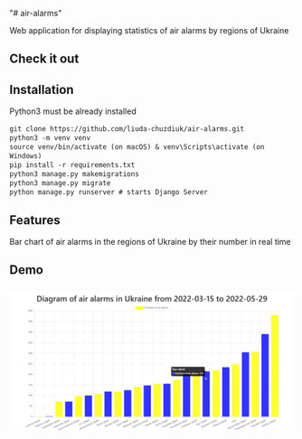 "# air-alarms" 

Web application for displaying statistics of air alarms by regions of Ukraine

## Check it out


## Installation

Python3 must be already installed

```shell
git clone https://github.com/liuda-chuzdiuk/air-alarms.git
python3 -m venv venv
source venv/bin/activate (on macOS) & venv\Scripts\activate (on Windows)
pip install -r requirements.txt
python3 manage.py makemigrations
python3 manage.py migrate
python manage.py runserver # starts Django Server
```

## Features

Bar chart of air alarms in the regions of Ukraine by their number in real time

## Demo

![Website Interface](demo.png)